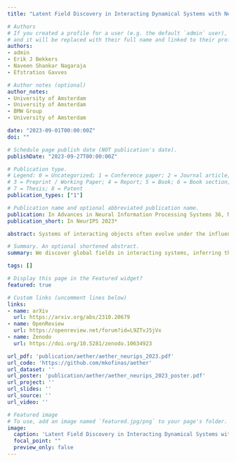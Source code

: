 ```yaml
---
title: "Latent Field Discovery in Interacting Dynamical Systems with Neural Fields"

# Authors
# If you created a profile for a user (e.g. the default `admin` user), write the username (folder name) here
# and it will be replaced with their full name and linked to their profile.
authors:
- admin
- Erik J Bekkers
- Naveen Shankar Nagaraja
- Efstratios Gavves

# Author notes (optional)
author_notes:
- University of Amsterdam
- University of Amsterdam
- BMW Group
- University of Amsterdam

date: "2023-09-01T00:00:00Z"
doi: ""

# Schedule page publish date (NOT publication's date).
publishDate: "2023-09-27T00:00:00Z"

# Publication type.
# Legend: 0 = Uncategorized; 1 = Conference paper; 2 = Journal article;
# 3 = Preprint / Working Paper; 4 = Report; 5 = Book; 6 = Book section;
# 7 = Thesis; 8 = Patent
publication_types: ["1"]

# Publication name and optional abbreviated publication name.
publication: In Advances in Neural Information Processing Systems 36, NeurIPS 2023
publication_short: In NeurIPS 2023*

abstract: Systems of interacting objects often evolve under the influence of underlying field effects that govern their dynamics, yet previous works have abstracted away from such effects, and assume that systems evolve in a vacuum. In this work, we focus on discovering these fields, and infer them from the observed dynamics alone, without directly observing them. We theorize the presence of latent force fields, and propose neural fields to learn them. Since the observed dynamics constitute the net effect of local object interactions and global field effects, recently popularized equivariant networks are inapplicable, as they fail to capture global information. To address this, we propose to disentangle local object interactions --which are SE(3) equivariant and depend on relative states-- from external global field effects --which depend on absolute states. We model the interactions with equivariant graph networks, and combine them with neural fields in a novel graph network that integrates field forces. Our experiments show that we can accurately discover the underlying fields in charged particles settings, traffic scenes, and gravitational n-body problems, and effectively use them to learn the system and forecast future trajectories.

# Summary. An optional shortened abstract.
summary: We discover global fields in interacting systems, inferring them from the dynamics alone, using neural fields.

tags: []

# Display this page in the Featured widget?
featured: true

# Custom links (uncomment lines below)
links:
- name: arXiv
  url: https://arxiv.org/abs/2310.20679
- name: OpenReview
  url: https://openreview.net/forum?id=L9ZTvJ5jVx
- name: Zenodo
  url: https://doi.org/10.5281/zenodo.10634923

url_pdf: 'publication/aether/aether_neurips_2023.pdf'
url_code: 'https://github.com/mkofinas/aether'
url_dataset: ''
url_poster: 'publication/aether/aether_neurips_2023_poster.pdf'
url_project: ''
url_slides: ''
url_source: ''
url_video: ''

# Featured image
# To use, add an image named `featured.jpg/png` to your page's folder.
image:
  caption: 'Latent Field Discovery in Interacting Dynamical Systems with Neural Fields'
  focal_point: ""
  preview_only: false
---
```

